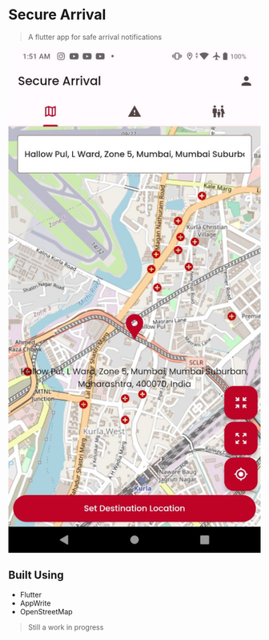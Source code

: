# Secure Arrival

> A flutter app for safe arrival notifications

![Alt text](image.png)

## Built Using

- Flutter
- AppWrite
- OpenStreetMap

> Still a work in progress
